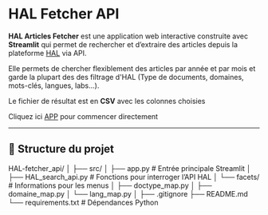 # HAL Fetcher API

**HAL Articles Fetcher** est une application web interactive construite avec **Streamlit** qui permet de rechercher et d’extraire des articles depuis la plateforme [HAL](https://hal.science/) via API.

Elle permets de chercher flexiblement des articles par année et par mois et garde la plupart des des filtrage d'HAL (Type de documents, domaines, mots-clés, langues, labs...).

Le fichier de résultat est en **CSV** avec les colonnes choisies  

Cliquez ici [APP](https://hal-articles-fetcher.streamlit.app/) pour commencer directement

---

## 📂 Structure du projet

HAL-fetcher_api/
│
├── src/
│ ├── app.py               # Entrée principale Streamlit
│ ├── HAL_search_api.py    # Fonctions pour interroger l’API HAL
│ └── facets/              # Informations pour les menus
│ ├── doctype_map.py
│ ├── domaine_map.py
│ └── lang_map.py
│
├── .gitignore
├── README.md
└── requirements.txt # Dépendances Python

